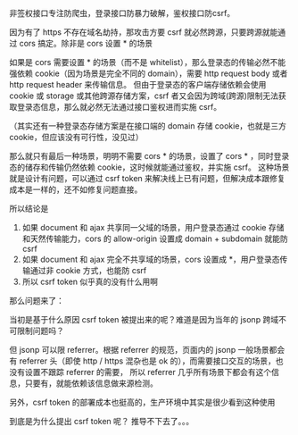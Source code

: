 非签权接口专注防爬虫，登录接口防暴力破解，鉴权接口防csrf。

因为有了 https 不存在域名劫持，那攻击方要 csrf 就必然跨源，只要跨源就能通过 cors 搞定。除非是 cors 设置 * 的场景

如果是 cors 需要设置 * 的场景（而不是 whitelist），那么登录态的传输必然不能强依赖 cookie（因为场景是完全不同的 domain），需要 http request body 或者 http request header 来传输信息。
但由于登录态的客户端存储依赖会使用 cookie 或 storage 或其他跨源存储方案，csrf 者又会因为跨域(跨源)限制无法获取登录态信息，那么就必然无法通过接口鉴权进而实施 csrf。

（其实还有一种登录态存储方案是在接口端的 domain 存储 cookie，也就是三方 cookie，但应该没有可行性，没见过）

那么就只有最后一种场景，明明不需要 cors * 的场景，设置了 cors * ，同时登录态的储存和传输仍然依赖 cookie，这时候就能通过鉴权，并实施 csrf。
这种场景就是设计有问题，可以通过 csrf token 来解决线上已有问题，但解决成本跟修复成本是一样的，还不如修复问题直接。

所以结论是

1. 如果 document 和 ajax 共享同一父域的场景，用户登录态通过 cookie 存储和天然传输能力，cors 的 allow-origin 设置成 domain + subdomain 就能防 csrf
2. 如果 document 和 ajax 完全不共享域的场景，cors 设置成 *，用户登录态传输通过非 cookie 方式，也能防 csrf
3. 所以 csrf token 似乎真的没有什么用啊

那么问题来了：

当初是基于什么原因 csrf token 被提出来的呢？难道是因为当年的 jsonp 跨域不可限制问题吗？

但 jsonp 可以限 referrer。根据 referrer 的规范，页面内的 jsonp 一般场景都会有 referrer 头（即使 http / https 混杂也是 ok 的），而需要接口交互的场景，也没有设置不跟踪 referrer 的需要，
所以 referrer 几乎所有场景下都会有这个信息，只要有，就能依赖该信息做来源检测。

另外，csrf token 的部署成本也挺高的，生产环境中其实是很少看到这种使用

到底是为什么提出 csrf token 呢？ 推导不下去了。。。
